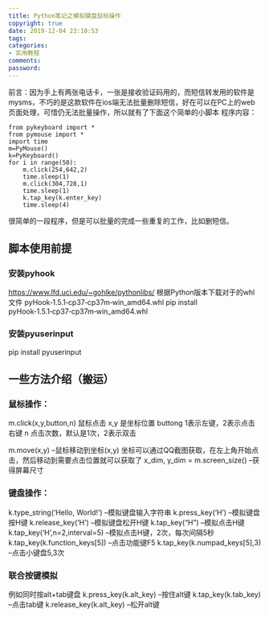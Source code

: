```yaml
---
title: Python笔记之模拟键盘鼠标操作
copyright: true
date: 2019-12-04 23:10:53
tags:
categories:
- 实用教程
comments:
password:
---
```

前言：因为手上有两张电话卡，一张是接收验证码用的，而短信转发用的软件是mysms，不巧的是这款软件在ios端无法批量删除短信，好在可以在PC上的web页面处理，可惜仍无法批量操作，所以就有了下面这个简单的小脚本
程序内容：
```
from pykeyboard import *
from pymouse import *
import time
m=PyMouse()
k=PyKeyboard()
for i in range(50):
    m.click(254,642,2)
    time.sleep(1)
    m.click(304,728,1)
    time.sleep(1)
    k.tap_key(k.enter_key)
    time.sleep(4) 
```
很简单的一段程序，但是可以批量的完成一些重复的工作，比如删短信。
## 脚本使用前提
### 安装pyhook
<https://www.lfd.uci.edu/~gohlke/pythonlibs/>
根据Python版本下载对于的whl文件
pyHook‑1.5.1‑cp37‑cp37m‑win_amd64.whl
pip install pyHook‑1.5.1‑cp37‑cp37m‑win_amd64.whl
### 安装pyuserinput
pip install pyuserinput

## 一些方法介绍（搬运）
### 鼠标操作： 
m.click(x,y,button,n) 鼠标点击 
x,y 是坐标位置 
buttong 1表示左键，2表示点击右键 
n 点击次数，默认是1次，2表示双击

m.move(x,y) –鼠标移动到坐标(x,y)
坐标可以通过QQ截图获取，在左上角开始点击，然后移动到需要点击位置就可以获取了
x_dim, y_dim = m.screen_size() –获得屏幕尺寸

### 键盘操作：

k.type_string(‘Hello, World!’) –模拟键盘输入字符串 
k.press_key(‘H’) –模拟键盘按H键 
k.release_key(‘H’) –模拟键盘松开H键 
k.tap_key(“H”) –模拟点击H键 
k.tap_key(‘H’,n=2,interval=5) –模拟点击H键，2次，每次间隔5秒 
k.tap_key(k.function_keys[5]) –点击功能键F5 
k.tap_key(k.numpad_keys[5],3) –点击小键盘5,3次

### 联合按键模拟 
例如同时按alt+tab键盘 
k.press_key(k.alt_key) –按住alt键 
k.tap_key(k.tab_key) –点击tab键 
k.release_key(k.alt_key) –松开alt键